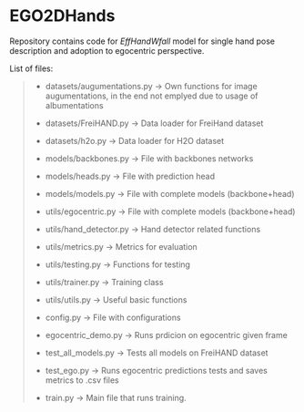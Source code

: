 
# EGO2DHands

  Repository contains code for *EffHandWfall* model for single hand pose description and adoption to egocentric perspective. 

List of files:

 

> - datasets/augumentations.py -> Own functions for image augumentations, in the end not emplyed due to usage of albumentations
>  - datasets/FreiHAND.py -> Data loader for FreiHand dataset
>   - datasets/h2o.py -> Data loader for H2O dataset
>   
>   - models/backbones.py -> File with backbones networks
>   - models/heads.py -> File with prediction head
>   - models/models.py -> File with complete models (backbone+head)
>   
>   - utils/egocentric.py -> File with complete models (backbone+head)
>   - utils/hand_detector.py -> Hand detector related functions
>   - utils/metrics.py -> Metrics for evaluation
>   - utils/testing.py -> Functions for testing
>   - utils/trainer.py -> Training class
>   - utils/utils.py -> Useful basic functions
>   
>   - config.py -> File with configurations
>   - egocentric_demo.py -> Runs prdicion on egocentric given frame
>   - test_all_models.py -> Tests all models on FreiHAND dataset
>   - test_ego.py -> Runs egocentric predictions tests and saves metrics to .csv files
>   - train.py -> Main file that runs training.
